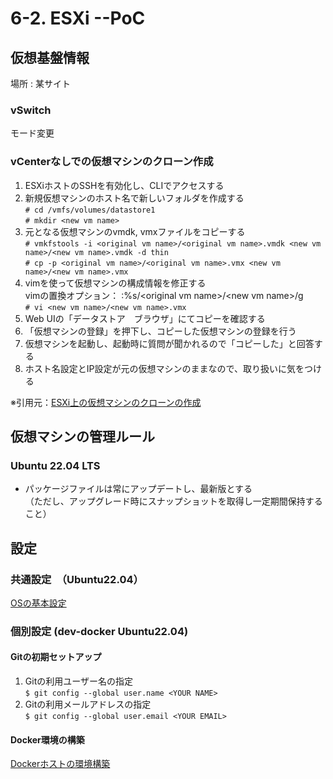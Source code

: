 # 6-2. ESXi --PoC
## 仮想基盤情報
場所 : 某サイト

### vSwitch
モード変更

### vCenterなしでの仮想マシンのクローン作成
1. ESXiホストのSSHを有効化し、CLIでアクセスする
1. 新規仮想マシンのホスト名で新しいフォルダを作成する  
`# cd /vmfs/volumes/datastore1 `  
`# mkdir <new vm name>`
1. 元となる仮想マシンのvmdk, vmxファイルをコピーする  
`# vmkfstools -i <original vm name>/<original vm name>.vmdk <new vm name>/<new vm name>.vmdk -d thin`  
`# cp -p <original vm name>/<original vm name>.vmx <new vm name>/<new vm name>.vmx`
1. vimを使って仮想マシンの構成情報を修正する  
vimの置換オプション： :%s/\<original vm name\>/\<new vm name\>/g  
`# vi <new vm name>/<new vm name>.vmx`
1. Web UIの「データストア　ブラウザ」にてコピーを確認する
1. 「仮想マシンの登録」を押下し、コピーした仮想マシンの登録を行う
1. 仮想マシンを起動し、起動時に質問が聞かれるので「コピーした」と回答する
1. ホスト名設定とIP設定が元の仮想マシンのままなので、取り扱いに気をつける


※引用元：[ESXi上の仮想マシンのクローンの作成](https://ameblo.jp/shinnaka54/entry-12642395278.html)

## 仮想マシンの管理ルール
### Ubuntu 22.04 LTS
* パッケージファイルは常にアップデートし、最新版とする  
（ただし、アップグレード時にスナップショットを取得し一定期間保持すること）

## 設定
### 共通設定　（Ubuntu22.04）
[OSの基本設定](../3-Learned/3-3-os.md)

### 個別設定 (dev-docker Ubuntu22.04)
#### Gitの初期セットアップ
1. Gitの利用ユーザー名の指定  
`$ git config --global user.name <YOUR NAME>`
1. Gitの利用メールアドレスの指定  
`$ git config --global user.email <YOUR EMAIL>`

#### Docker環境の構築
[Dockerホストの環境構築](../3-Learned/3-1-docker/3-1-1-docker-host.md)

